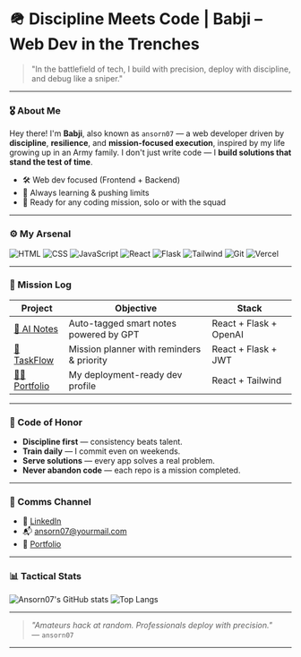 # 🪖 Discipline Meets Code | Babji – Web Dev in the Trenches

> "In the battlefield of tech, I build with precision, deploy with discipline, and debug like a sniper."

---

### 🎖️ About Me

Hey there! I'm **Babji**, also known as `ansorn07` — a web developer driven by **discipline**, **resilience**, and **mission-focused execution**, inspired by my life growing up in an Army family. I don't just write code — I **build solutions that stand the test of time**.

- 🛠️ Web dev focused (Frontend + Backend)
- 🧠 Always learning & pushing limits
- 🚀 Ready for any coding mission, solo or with the squad

---

### ⚙️ My Arsenal

![HTML](https://img.shields.io/badge/-HTML5-E34F26?style=for-the-badge&logo=html5&logoColor=white)
![CSS](https://img.shields.io/badge/-CSS3-1572B6?style=for-the-badge&logo=css3&logoColor=white)
![JavaScript](https://img.shields.io/badge/-JavaScript-F7DF1E?style=for-the-badge&logo=javascript&logoColor=black)
![React](https://img.shields.io/badge/-React-61DAFB?style=for-the-badge&logo=react&logoColor=black)
![Flask](https://img.shields.io/badge/-Flask-000000?style=for-the-badge&logo=flask)
![Tailwind](https://img.shields.io/badge/-Tailwind-38B2AC?style=for-the-badge&logo=tailwindcss)
![Git](https://img.shields.io/badge/-Git-F05032?style=for-the-badge&logo=git&logoColor=white)
![Vercel](https://img.shields.io/badge/-Vercel-000?style=for-the-badge&logo=vercel&logoColor=white)

---

### 🧭 Mission Log

| Project | Objective | Stack |
|--------|-----------|--------|
| [📝 AI Notes](https://github.com/ansorn07/ai-notes) | Auto-tagged smart notes powered by GPT | React + Flask + OpenAI |
| [🎯 TaskFlow](https://github.com/ansorn07/taskflow) | Mission planner with reminders & priority | React + Flask + JWT |
| [👨‍🚀 Portfolio](https://ansorn07.github.io/) | My deployment-ready dev profile | React + Tailwind |

---

### 💂 Code of Honor

- **Discipline first** — consistency beats talent.
- **Train daily** — I commit even on weekends.
- **Serve solutions** — every app solves a real problem.
- **Never abandon code** — each repo is a mission completed.

---

### 📡 Comms Channel

- 🔗 [LinkedIn](https://linkedin.com/in/ansorn07)
- 📬 ansorn07@yourmail.com  
- 🧭 [Portfolio](https://ansorn07.github.io/)

---

### 📊 Tactical Stats

![Ansorn07's GitHub stats](https://github-readme-stats.vercel.app/api?username=ansorn07&show_icons=true&theme=tokyonight&border_radius=10)
![Top Langs](https://github-readme-stats.vercel.app/api/top-langs/?username=ansorn07&layout=compact&theme=tokyonight)

---

> *"Amateurs hack at random. Professionals deploy with precision."*  
> — `ansorn07`

---
